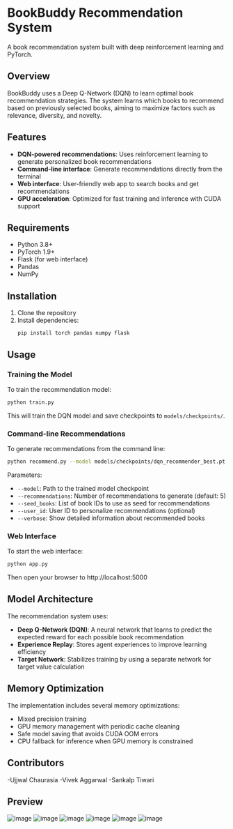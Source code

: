 # BookBuddy Recommendation System

A book recommendation system built with deep reinforcement learning and PyTorch.

## Overview

BookBuddy uses a Deep Q-Network (DQN) to learn optimal book recommendation strategies. The system learns which books to recommend based on previously selected books, aiming to maximize factors such as relevance, diversity, and novelty.

## Features

- **DQN-powered recommendations**: Uses reinforcement learning to generate personalized book recommendations
- **Command-line interface**: Generate recommendations directly from the terminal
- **Web interface**: User-friendly web app to search books and get recommendations
- **GPU acceleration**: Optimized for fast training and inference with CUDA support

## Requirements

- Python 3.8+
- PyTorch 1.9+
- Flask (for web interface)
- Pandas
- NumPy

## Installation

1. Clone the repository
2. Install dependencies:
   ```
   pip install torch pandas numpy flask
   ```

## Usage

### Training the Model

To train the recommendation model:

```bash
python train.py
```

This will train the DQN model and save checkpoints to `models/checkpoints/`.

### Command-line Recommendations

To generate recommendations from the command line:

```bash
python recommend.py --model models/checkpoints/dqn_recommender_best.pt --recommendations 5 --seed_books 1234 5678
```

Parameters:

- `--model`: Path to the trained model checkpoint
- `--recommendations`: Number of recommendations to generate (default: 5)
- `--seed_books`: List of book IDs to use as seed for recommendations
- `--user_id`: User ID to personalize recommendations (optional)
- `--verbose`: Show detailed information about recommended books

### Web Interface

To start the web interface:

```bash
python app.py
```

Then open your browser to http://localhost:5000

## Model Architecture

The recommendation system uses:

- **Deep Q-Network (DQN)**: A neural network that learns to predict the expected reward for each possible book recommendation
- **Experience Replay**: Stores agent experiences to improve learning efficiency
- **Target Network**: Stabilizes training by using a separate network for target value calculation

## Memory Optimization

The implementation includes several memory optimizations:

- Mixed precision training
- GPU memory management with periodic cache cleaning
- Safe model saving that avoids CUDA OOM errors
- CPU fallback for inference when GPU memory is constrained

## Contributors
-Ujjwal Chaurasia
-Vivek Aggarwal
-Sankalp Tiwari

## Preview
![image](https://github.com/user-attachments/assets/05cf4778-6bfa-4610-8c73-9920ea811600) ![image](https://github.com/user-attachments/assets/b5813a93-81cf-4ba9-8964-c81796285ac7)
![image](https://github.com/user-attachments/assets/28ed8773-ef86-4917-a33d-9a52381813b7) ![image](https://github.com/user-attachments/assets/9010e581-5b97-4baa-b398-23e629dab333)
![image](https://github.com/user-attachments/assets/9709bfa3-d3e5-4257-86e6-228d417a732a) ![image](https://github.com/user-attachments/assets/0ae4a25a-15eb-4f3d-b680-cf773f2f1d2b)
